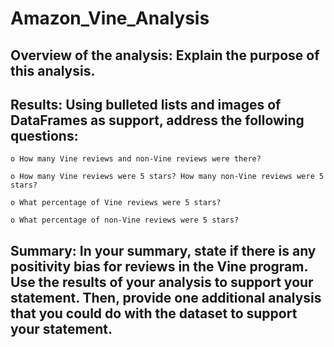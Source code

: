 # Amazon_Vine_Analysis

## Overview of the analysis: Explain the purpose of this analysis.

## Results: Using bulleted lists and images of DataFrames as support, address the following questions:

    o How many Vine reviews and non-Vine reviews were there?

    o How many Vine reviews were 5 stars? How many non-Vine reviews were 5 stars?
    
    o What percentage of Vine reviews were 5 stars?
    
    o What percentage of non-Vine reviews were 5 stars?
    
## Summary: In your summary, state if there is any positivity bias for reviews in the Vine program. Use the results of your analysis to support your statement. Then, provide one additional analysis that you could do with the dataset to support your statement.
